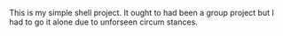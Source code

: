 This is my simple shell project. It ought to had been a group project but I had to go it alone due to unforseen circum stances.
